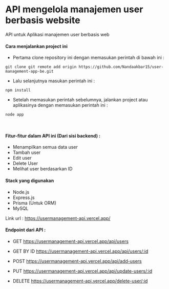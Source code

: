 # API mengelola manajemen user berbasis website

API untuk Aplikasi manajemen user berbasis web

#### Cara menjalankan project ini

- Pertama clone repository ini dengan memasukan perintah di bawah ini :
```
git clone git remote add origin https://github.com/Nandaakbar15/user-management-app-be.git
```

- Lalu selanjutnya masukan perintah ini :
```
npm install
```

- Setelah memasukan perintah sebelumnya, jalankan project atau aplikasinya dengan memasukan perintah ini :
```
node app 
```
<br>

#### Fitur-fitur dalam API ini (Dari sisi backend) :
- Menampilkan semua data user
- Tambah user
- Edit user
- Delete User
- Melihat user berdasarkan ID

#### Stack yang digunakan 
- Node.js
- Express.js
- Prisma (Untuk ORM)
- MySQL

Link url : https://usermanagement-api.vercel.app/


#### Endpoint dari API :
- GET 
https://usermanagement-api.vercel.app/api/users

- GET BY ID
https://usermanagement-api.vercel.app/api/users/:id

- POST 
https://usermanagement-api.vercel.app/api/add-users

- PUT
https://usermanagement-api.vercel.app/api/update-users/:id

- DELETE
https://usermanagement-api.vercel.app/delete-user/:id
